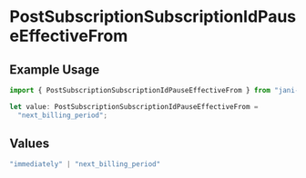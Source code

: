 # PostSubscriptionSubscriptionIdPauseEffectiveFrom

## Example Usage

```typescript
import { PostSubscriptionSubscriptionIdPauseEffectiveFrom } from "jani-payments/models/operations";

let value: PostSubscriptionSubscriptionIdPauseEffectiveFrom =
  "next_billing_period";
```

## Values

```typescript
"immediately" | "next_billing_period"
```
